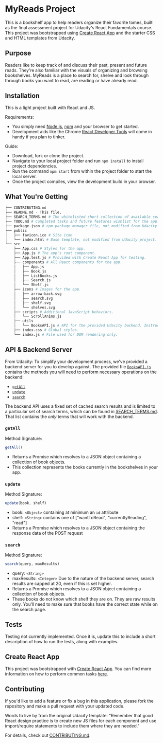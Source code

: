 # MyReads Project

This is a bookshelf app to help readers organize their favorite tomes, built as the final assessment project for Udacity's React Fundamentals course. This project was bootstrapped using [Create React App](https://github.com/facebookincubator/create-react-app) and the starter CSS and HTML templates from Udacity.

## Purpose

Readers like to keep track of and discuss their past, present and future reads. They're also familiar with the visuals of organizing and browsing bookshelves. MyReads is a place to search for, shelve and look through through books you want to read, are reading or have already read.

## Installation

This is a light project built with React and JS.

Requirements:
* You simply need [Node.js](https://nodejs.org), [npm](https://www.npmjs.com/) and your browser to get started.
* Development aids like the Chrome [React Developer Tools](https://chrome.google.com/webstore/detail/react-developer-tools/fmkadmapgofadopljbjfkapdkoienihi) will come in handy if you plan to tinker.

Guide:
* Download, fork or clone the project.
* Navigate to your local project folder and run `npm install` to install project dependencies. 
* Run the command `npm start` from within the project folder to start the local server.
* Once the project compiles, view the development build in your browser.

## What You're Getting
```bash
├── CONTRIBUTING.md
├── README.md - This file.
├── SEARCH_TERMS.md # The whitelisted short collection of available search terms for the provided Udacity backend.
├── TODO.md # Completed tasks and future features wishlist for the app.
├── package.json # npm package manager file, not modified from Udacity project.
├── public
│   ├── favicon.ico # Site icon
│   └── index.html # Base template, not modified from Udacity project.
└── src
    ├── App.css # Styles for the app.
    ├── App.js # The app's root component.
    ├── App.test.js # Provided with Create React App for testing.
    ├── components # All React components for the app.
    │   ├── App.js
    │   ├── Book.js    
    │   ├── ListBooks.js
    │   ├── Search.js
    │   └── Shelf.js
    ├── icons # Images for the app.
    │   ├── arrow-back.svg
    │   ├── search.svg    
    │   ├── shelf.svg
    │   └── shelves.svg
    ├── scripts # Additional JavaScript behaviors.
    │   └── ScrollAnims.js
    ├── utils
    │   └── BooksAPI.js # API for the provided Udacity backend. Instructions for the methods are below.
    ├── index.css # Global styles.
    └── index.js # File used for DOM rendering only.
```

## API & Backend Server

From Udacity: To simplify your development process, we've provided a backend server for you to develop against. The provided file [`BooksAPI.js`](src/BooksAPI.js) contains the methods you will need to perform necessary operations on the backend:

* [`getAll`](#getall)
* [`update`](#update)
* [`search`](#search)

The backend API uses a fixed set of cached search results and is limited to a particular set of search terms, which can be found in [SEARCH_TERMS.md](SEARCH_TERMS.md). That list contains the _only_ terms that will work with the backend.

### `getAll`

Method Signature:

```js
getAll()
```

* Returns a Promise which resolves to a JSON object containing a collection of book objects.
* This collection represents the books currently in the bookshelves in your app.

### `update`

Method Signature:

```js
update(book, shelf)
```

* book: `<Object>` containing at minimum an `id` attribute
* shelf: `<String>` contains one of ["wantToRead", "currentlyReading", "read"]  
* Returns a Promise which resolves to a JSON object containing the response data of the POST request

### `search`

Method Signature:

```js
search(query, maxResults)
```

* query: `<String>`
* maxResults: `<Integer>` Due to the nature of the backend server, search results are capped at 20, even if this is set higher.
* Returns a Promise which resolves to a JSON object containing a collection of book objects.
* These books do not know which shelf they are on. They are raw results only. You'll need to make sure that books have the correct state while on the search page.

## Tests

Testing not currently implemented. Once it is, update this to include a short description of how to run the tests, along with examples.

## Create React App

This project was bootstrapped with [Create React App](https://github.com/facebookincubator/create-react-app). You can find more information on how to perform common tasks [here](https://github.com/facebookincubator/create-react-app/blob/master/packages/react-scripts/template/README.md).

## Contributing

If you'd like to add a feature or fix a bug in this application, please fork the repository and make a pull request with your updated code.

Words to live by from the original Udacity template: "Remember that good React design practice is to create new JS files for each component and use import/require statements to include them where they are needed."

For details, check out [CONTRIBUTING.md](CONTRIBUTING.md).